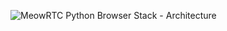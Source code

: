 ![MeowRTC Python Browser Stack - Architecture](http://geekresearchlab.net/experiments/MeowRTC/img/meowrtc-python.jpg)
